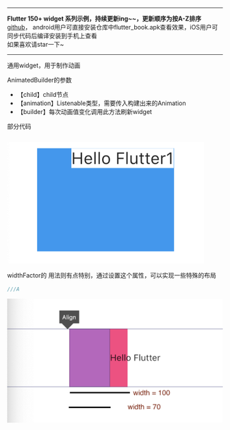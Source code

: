 
---
**Flutter 150+ widget 系列示例，持续更新ing~~，更新顺序为按A-Z排序**<br>
[github](https://github.com/memtopia/flutter_rampup_demo_app)，
android用户可直接安装仓库中flutter_book.apk查看效果，iOS用户可同步代码后编译安装到手机上查看<br>
如果喜欢请star一下~

---


通用widget，用于制作动画<br>

AnimatedBuilder的参数
* 【child】child节点
* 【animation】Listenable类型，需要传入构建出来的Animation
* 【builder】每次动画值变化调用此方法刷新widget

部分代码

```dart


```
![Align](https://github.com/memtopia/flutter_rampup/raw/master/images/Align1.png)

widthFactor的 用法则有点特别，通过设置这个属性，可以实现一些特殊的布局

```dart
///A
```
![Align](https://github.com/memtopia/flutter_rampup/raw/master/images/Align2.png)


